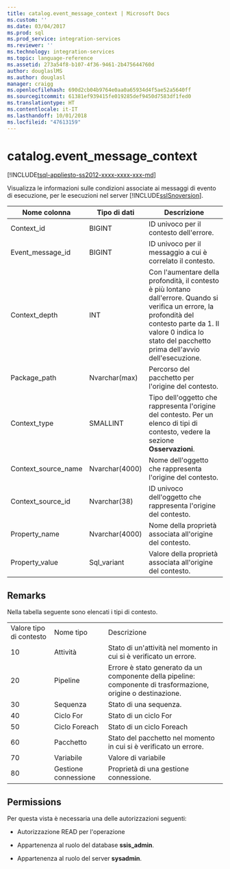 ```yaml
---
title: catalog.event_message_context | Microsoft Docs
ms.custom: ''
ms.date: 03/04/2017
ms.prod: sql
ms.prod_service: integration-services
ms.reviewer: ''
ms.technology: integration-services
ms.topic: language-reference
ms.assetid: 273a54f8-b107-4f36-9461-2b475644760d
author: douglaslMS
ms.author: douglasl
manager: craigg
ms.openlocfilehash: 690d2cb04b9764e0aa0a65934d4f5ae52a5640ff
ms.sourcegitcommit: 61381ef939415fe019285def9450d7583df1fed0
ms.translationtype: HT
ms.contentlocale: it-IT
ms.lasthandoff: 10/01/2018
ms.locfileid: "47613159"
---
```

# <a name="catalogeventmessagecontext"></a>catalog.event_message_context
[!INCLUDE[tsql-appliesto-ss2012-xxxx-xxxx-xxx-md](../../includes/tsql-appliesto-ss2012-xxxx-xxxx-xxx-md.md)]

  Visualizza le informazioni sulle condizioni associate ai messaggi di evento di esecuzione, per le esecuzioni nel server [!INCLUDE[ssISnoversion](../../includes/ssisnoversion-md.md)].  
  
|Nome colonna|Tipo di dati|Descrizione|  
|-----------------|---------------|-----------------|  
|Context_id|BIGINT|ID univoco per il contesto dell'errore.|  
|Event_message_id|BIGINT|ID univoco per il messaggio a cui è correlato il contesto.|  
|Context_depth|INT|Con l'aumentare della profondità, il contesto è più lontano dall'errore. Quando si verifica un errore, la profondità del contesto parte da 1. Il valore 0 indica lo stato del pacchetto prima dell'avvio dell'esecuzione.|  
|Package_path|Nvarchar(max)|Percorso del pacchetto per l'origine del contesto.|  
|Context_type|SMALLINT|Tipo dell'oggetto che rappresenta l'origine del contesto. Per un elenco di tipi di contesto, vedere la sezione **Osservazioni**.|  
|Context_source_name|Nvarchar(4000)|Nome dell'oggetto che rappresenta l'origine del contesto.|  
|Context_source_id|Nvarchar(38)|ID univoco dell'oggetto che rappresenta l'origine del contesto.|  
|Property_name|Nvarchar(4000)|Nome della proprietà associata all'origine del contesto.|  
|Property_value|Sql_variant|Valore della proprietà associata all'origine del contesto.|  
  
## <a name="remarks"></a>Remarks  
 Nella tabella seguente sono elencati i tipi di contesto.  
  
||||  
|-|-|-|  
|Valore tipo di contesto|Nome tipo|Descrizione|  
|10|Attività|Stato di un'attività nel momento in cui si è verificato un errore.|  
|20|Pipeline|Errore è stato generato da un componente della pipeline: componente di trasformazione, origine o destinazione.|  
|30|Sequenza|Stato di una sequenza.|  
|40|Ciclo For|Stato di un ciclo For|  
|50|Ciclo Foreach|Stato di un ciclo Foreach|  
|60|Pacchetto|Stato del pacchetto nel momento in cui si è verificato un errore.|  
|70|Variabile|Valore di variabile|  
|80|Gestione connessione|Proprietà di una gestione connessione.|  
  
## <a name="permissions"></a>Permissions  
 Per questa vista è necessaria una delle autorizzazioni seguenti:  
  
-   Autorizzazione READ per l'operazione  
  
-   Appartenenza al ruolo del database **ssis_admin**.  
  
-   Appartenenza al ruolo del server **sysadmin**.  
  
  
